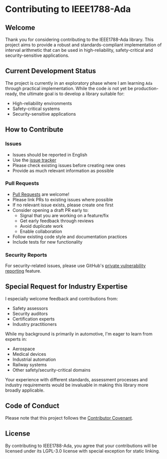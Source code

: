 # Contributing to IEEE1788-Ada

## Welcome

Thank you for considering contributing to the IEEE1788-Ada library.
This project aims to provide a robust and standards-compliant implementation
of interval arithmetic that can be used in high-reliability, safety-critical
and security-sensitive applications.

## Current Development Status

The project is currently in an exploratory phase where I am learning `Ada`
through practical implementation.
While the code _is_ not yet be production-ready,
the ultimate goal is to develop a library suitable for:

- High-reliability environments
- Safety-critical systems
- Security-sensitive applications

## How to Contribute

### Issues

- Issues should be reported in English
- Use the [issue tracker](https://github.com/torsknod2/ieee1788-ada/issues)
- Please check existing issues before creating new ones
- Provide as much relevant information as possible

### Pull Requests

- [Pull Requests](https://github.com/torsknod2/ieee1788-ada/pulls) are welcome!
- Please link PRs to existing issues where possible
- If no relevant issue exists, please create one first
- Consider opening a draft PR early to:
  - Signal that you are working on a feature/fix
  - Get early feedback through reviews
  - Avoid duplicate work
  - Enable collaboration
- Follow existing code style and documentation practices
- Include tests for new functionality

### Security Reports

For security-related issues, please use GitHub's
[private vulnerability reporting](https://github.com/torsknod2/ieee1788-ada/security/advisories)
feature.

## Special Request for Industry Expertise

I especially welcome feedback and contributions from:

- Safety assessors
- Security auditors
- Certification experts
- Industry practitioners

While my background is primarily in automotive, I'm eager to learn from experts in:

- Aerospace
- Medical devices
- Industrial automation
- Railway systems
- Other safety/security-critical domains

Your experience with different standards, assessment processes and industry
requirements would be invaluable in making this library more broadly applicable.

## Code of Conduct

Please note that this project follows the [Contributor Covenant](https://www.contributor-covenant.org/version/2/1/code_of_conduct/).

## License

By contributing to IEEE1788-Ada, you agree that your contributions will be
licensed under its LGPL-3.0 license with special exception for static linking.
